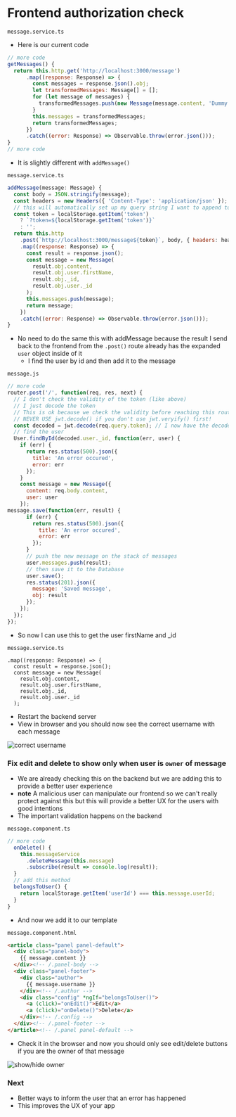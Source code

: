 # Frontend authorization check
`message.service.ts`

* Here is our current code

```js
// more code
getMessages() {
  return this.http.get('http://localhost:3000/message')
      .map((response: Response) => {
        const messages = response.json().obj;
        let transformedMessages: Message[] = [];
        for (let message of messages) {
          transformedMessages.push(new Message(message.content, 'Dummy', message._id, null));
        }
        this.messages = transformedMessages;
        return transformedMessages;
      })
      .catch((error: Response) => Observable.throw(error.json()));
}
// more code
```

* It is slightly different with `addMessage()`

`message.service.ts`

```js
addMessage(message: Message) {
  const body = JSON.stringify(message);
  const headers = new Headers({ 'Content-Type': 'application/json' });
  // this will automatically set up my query string I want to append to my URL
  const token = localStorage.getItem('token')
    ? `?token=${localStorage.getItem('token')}`
    : '';
  return this.http
    .post(`http://localhost:3000/message${token}`, body, { headers: headers })
    .map((response: Response) => {
      const result = response.json();
      const message = new Message(
        result.obj.content,
        result.obj.user.firstName,
        result.obj._id,
        result.obj.user._id
      );
      this.messages.push(message);
      return message;
    })
    .catch((error: Response) => Observable.throw(error.json()));
}
```

* No need to do the same this with addMessage because the result I send back to the frontend from the `.post()` route already has the expanded `user` object inside of it
  - I find the user by id and then add it to the message

`message.js`

```js
// more code
router.post('/', function(req, res, next) {
  // I don't check the validity of the token (like above)
  // I just decode the token
  // This is ok because we check the validity before reaching this route
  // NEVER USE jwt.decode() if you don't use jwt.veryify() first!
  const decoded = jwt.decode(req.query.token); // I now have the decoded token
  // find the user
  User.findById(decoded.user._id, function(err, user) {
    if (err) {
      return res.status(500).json({
        title: 'An error occured',
        error: err
      });
    }
    const message = new Message({
      content: req.body.content,
      user: user
    });
message.save(function(err, result) {
      if (err) {
        return res.status(500).json({
          title: 'An error occured',
          error: err
        });
      }
      // push the new message on the stack of messages
      user.messages.push(result);
      // then save it to the Database
      user.save();
      res.status(201).json({
        message: 'Saved message',
        obj: result
      });
    });
  });
});
```

* So now I can use this to get the user firstName and _id

`message.service.ts`

```
.map((response: Response) => {
  const result = response.json();
  const message = new Message(
    result.obj.content,
    result.obj.user.firstName,
    result.obj._id,
    result.obj.user._id
  );
```

* Restart the backend server
* View in browser and you should now see the correct username with each message

![correct username](https://i.imgur.com/O8L1g5x.png)

### Fix edit and delete to show only when user is `owner` of message
* We are already checking this on the backend but we are adding this to provide a better user experience
* **note** A malicious user can manipulate our frontend so we can't really protect against this but this will provide a better UX for the users with good intentions
* The important validation happens on the backend

`message.component.ts`

```js
// more code
  onDelete() {
    this.messageService
      .deleteMessage(this.message)
      .subscribe(result => console.log(result));
  }
  // add this method
  belongsToUser() {
    return localStorage.getItem('userId') === this.message.userId;
  }
}
```

* And now we add it to our template

`message.component.html`

```html
<article class="panel panel-default">
  <div class="panel-body">
    {{ message.content }}
  </div><!-- /.panel-body -->
  <div class="panel-footer">
    <div class="author">
      {{ message.username }}
    </div><!-- /.author -->
    <div class="config" *ngIf="belongsToUser()">
      <a (click)="onEdit()">Edit</a>
      <a (click)="onDelete()">Delete</a>
    </div><!-- /.config -->
  </div><!-- /.panel-footer -->
</article><!-- /.panel panel-default -->
```

* Check it in the browser and now you should only see edit/delete buttons if you are the owner of that message

![show/hide owner](https://i.imgur.com/KNC5UEK.png)

### Next
* Better ways to inform the user that an error has happened
* This improves the UX of your app

